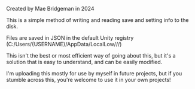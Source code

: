 Created by Mae Bridgeman in 2024

This is a simple method of writing and reading save and setting info to the disk.

Files are saved in JSON in the default Unity registry (C:/Users/{USERNAME}/AppData/LocalLow/<COMPANYNAME>/<PROJECTNAME>/)

This isn't the best or most efficient way of going about this, but it's a solution that is easy to understand, and can be easily modified.

I'm uploading this mostly for use by myself in future projects, but if you stumble across this, you're welcome to use it in your own projects!

